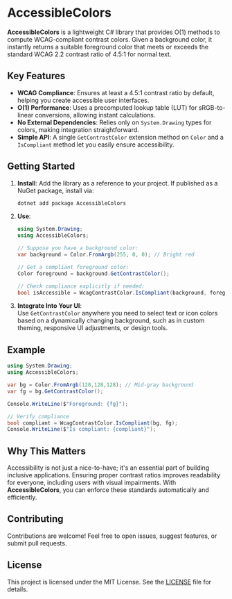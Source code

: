 # AccessibleColors

**AccessibleColors** is a lightweight C# library that provides O(1) methods to compute WCAG-compliant contrast colors. Given a background color, it instantly returns a suitable foreground color that meets or exceeds the standard WCAG 2.2 contrast ratio of 4.5:1 for normal text.

## Key Features

- **WCAG Compliance**: Ensures at least a 4.5:1 contrast ratio by default, helping you create accessible user interfaces.
- **O(1) Performance**: Uses a precomputed lookup table (LUT) for sRGB-to-linear conversions, allowing instant calculations.
- **No External Dependencies**: Relies only on `System.Drawing` types for colors, making integration straightforward.
- **Simple API**: A single `GetContrastColor` extension method on `Color` and a `IsCompliant` method let you easily ensure accessibility.

## Getting Started

1. **Install**: Add the library as a reference to your project. If published as a NuGet package, install via:
   ```bash
   dotnet add package AccessibleColors
   ```

2. **Use**:
   ```csharp
   using System.Drawing;
   using AccessibleColors;

   // Suppose you have a background color:
   var background = Color.FromArgb(255, 0, 0); // Bright red

   // Get a compliant foreground color:
   Color foreground = background.GetContrastColor();
   
   // Check compliance explicitly if needed:
   bool isAccessible = WcagContrastColor.IsCompliant(background, foreground);
   ```

3. **Integrate Into Your UI**:  
   Use `GetContrastColor` anywhere you need to select text or icon colors based on a dynamically changing background, such as in custom theming, responsive UI adjustments, or design tools.

## Example

```csharp
using System.Drawing;
using AccessibleColors;

var bg = Color.FromArgb(128,128,128); // Mid-gray background
var fg = bg.GetContrastColor();

Console.WriteLine($"Foreground: {fg}");

// Verify compliance
bool compliant = WcagContrastColor.IsCompliant(bg, fg);
Console.WriteLine($"Is compliant: {compliant}");
```

## Why This Matters

Accessibility is not just a nice-to-have; it's an essential part of building inclusive applications. Ensuring proper contrast ratios improves readability for everyone, including users with visual impairments. With **AccessibleColors**, you can enforce these standards automatically and efficiently.

## Contributing

Contributions are welcome! Feel free to open issues, suggest features, or submit pull requests.

## License

This project is licensed under the MIT License. See the [LICENSE](https://github.com/willibrandon/AccessibleColors/blob/main/LICENSE) file for details.